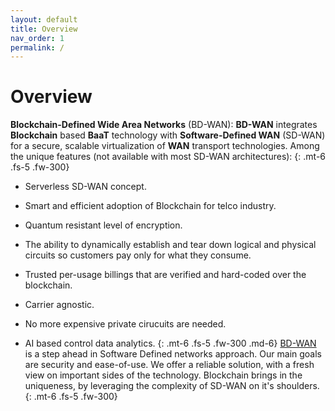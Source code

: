 ```yaml
---
layout: default
title: Overview
nav_order: 1
permalink: /
---
```

# Overview

**Blockchain-Defined Wide Area Networks** (BD-WAN): 
**BD-WAN** integrates **Blockchain** based **BaaT** technology with **Software-Defined WAN** (SD-WAN) for a secure, scalable virtualization of **WAN** transport technologies. Among the unique features (not available with most SD-WAN architectures):
 {: .mt-6 .fs-5 .fw-300}

- Serverless SD-WAN concept.

- Smart and efficient adoption of Blockchain for telco industry.

- Quantum resistant level of encryption.

- The ability to dynamically establish and tear down logical and physical circuits so customers pay only for what they consume.

- Trusted per-usage billings that are verified and hard-coded over the blockchain.

- Carrier agnostic. 

- No more expensive private cirucuits are needed.

- AI based control data analytics.
 {: .mt-6 .fs-5 .fw-300 .md-6}
[BD-WAN](https://bd-wan.github.io//docs/BD-WAN) is a step ahead in Software Defined networks approach. Our main goals are security and ease-of-use. We offer a reliable solution, with a fresh view on important sides of the technology. Blockchain brings in the uniqueness, by leveraging the complexity of SD-WAN on it's shoulders.
 {: .mt-6 .fs-5 .fw-300}
